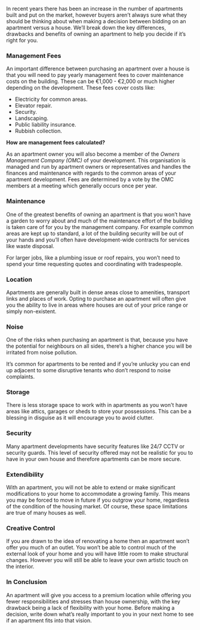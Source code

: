 
In recent years there has been an increase in the number of apartments built and put on the market, however buyers aren’t always sure what they should be thinking about when making a decision between bidding on an apartment versus a house. We’ll break down the key differences, drawbacks and benefits of owning an apartment to help you decide if it’s right for you. 

### Management Fees 

An important difference between purchasing an apartment over a house is that you will need to pay yearly management fees to cover maintenance costs on the building. These can be €1,000 - €2,000 or much higher depending on the development. These fees cover costs like:

* Electricity for common areas.
* Elevator repair.
* Security.
* Landscaping.
* Public liability insurance.
* Rubbish collection.

**How are management fees calculated?**

As an apartment owner you will also become a member of the _Owners Management Company (OMC)_ of your development. This organisation is managed and run by apartment owners or representatives and handles the finances and maintenance with regards to the common areas of your apartment development. Fees are determined by a vote by the OMC members at a meeting which generally occurs once per year.

### Maintenance

One of the greatest benefits of owning an apartment is that you won’t have a garden to worry about and much of the maintenance effort of the building is taken care of for you by the management company. For example common areas are kept up to standard, a lot of the building security will be out of your hands and you’ll often have development-wide contracts for services like waste disposal. 

For larger jobs, like a plumbing issue or roof repairs, you won’t need to spend your time requesting quotes and coordinating with tradespeople.

### Location

Apartments are generally built in dense areas close to amenities, transport links and places of work. Opting to purchase an apartment will often give you the ability to live in areas where houses are out of your price range or simply non-existent. 

### Noise

One of the risks when purchasing an apartment is that, because you have the potential for neighbours on all sides, there’s a higher chance you will be irritated from noise pollution.

It’s common for apartments to be rented and if you’re unlucky you can end up adjacent to some disruptive tenants who don’t respond to noise complaints. 

### Storage

There is less storage space to work with in apartments as you won't have areas like attics, garages or sheds to store your possessions. This can be a blessing in disguise as it will encourage you to avoid clutter. 

### Security

Many apartment developments have security features like 24/7 CCTV or security guards. This level of security offered may not be realistic for you to have in your own house and therefore apartments can be more secure. 

### Extendibility

With an apartment, you will not be able to extend or make significant modifications to your home to accommodate a growing family. This means you may be forced to move in future if you outgrow your home, regardless of the condition of the housing market. Of course, these space limitations are true of many houses as well.

### Creative Control

If you are drawn to the idea of renovating a home then an apartment won’t offer you much of an outlet. You won’t be able to control much of the external look of your home and you will have little room to make structural changes. However you will still be able to leave your own artistic touch on the interior. 

### In Conclusion

An apartment will give you access to a premium location while offering you fewer responsibilities and stresses than house ownership, with the key drawback being a lack of flexibility with your home. Before making a decision, write down what’s really important to you in your next home to see if an apartment fits into that vision. 
